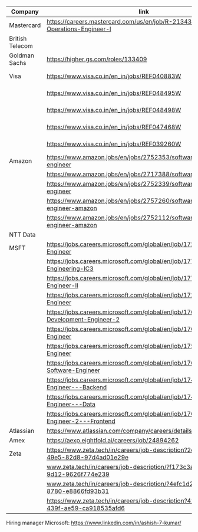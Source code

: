 
| Company         | link                                                                                     | Reference                    | Status    |
| --------------- | ---------------------------------------------------------------------------------------- | ---------------------------- | --------- |
| Mastercard      | https://careers.mastercard.com/us/en/job/R-213433/Enterprise-Operations-Engineer-I       | Rishabh                      |           |
| British Telecom |                                                                                          | Rishi Saraswat               |           |
| Goldman Sachs   | https://higher.gs.com/roles/133409                                                       | Rishabh                      |           |
| Visa            | https://www.visa.co.in/en_in/jobs/REF040883W                                             | Rishabh<br>Ayasharm@visa.com | sent mail |
|                 | https://www.visa.co.in/en_in/jobs/REF048495W                                             |                              | sent mail |
|                 | https://www.visa.co.in/en_in/jobs/REF048498W                                             |                              | sent mail |
|                 | https://www.visa.co.in/en_in/jobs/REF047468W                                             |                              | sent mail |
|                 | https://www.visa.co.in/en_in/jobs/REF039260W                                             |                              | sent mail |
| Amazon          | https://www.amazon.jobs/en/jobs/2752353/software-development-engineer                    | Rishabh                      |           |
|                 | https://www.amazon.jobs/en/jobs/2717388/software-dev-engineer                            |                              |           |
|                 | https://www.amazon.jobs/en/jobs/2752339/software-development-engineer                    |                              |           |
|                 | https://www.amazon.jobs/en/jobs/2757260/software-development-engineer-amazon             |                              |           |
|                 | https://www.amazon.jobs/en/jobs/2752112/software-development-engineer-amazon             |                              |           |
| NTT Data        |                                                                                          | Mukut                        |           |
| MSFT            | https://jobs.careers.microsoft.com/global/en/job/1727031/Software-Engineer               | Rishabh                      | Applied   |
|                 | https://jobs.careers.microsoft.com/global/en/job/1771867/Software-Engineering-IC3        |                              | Applied   |
|                 | https://jobs.careers.microsoft.com/global/en/job/1771841/Software-Engineer-II            |                              | Applied   |
|                 | https://jobs.careers.microsoft.com/global/en/job/1727031/Software-Engineer               |                              | Applied   |
|                 | https://jobs.careers.microsoft.com/global/en/job/1769278/Software-Development-Engineer-2 |                              | Applied   |
|                 | https://jobs.careers.microsoft.com/global/en/job/1767451/Software-Engineer               |                              | Applied   |
|                 | https://jobs.careers.microsoft.com/global/en/job/1754610/Software-Engineer               |                              |           |
|                 | https://jobs.careers.microsoft.com/global/en/job/1768982/Senior-Software-Engineer        |                              | Applied   |
|                 | https://jobs.careers.microsoft.com/global/en/job/1744674/Software-Engineer---Backend     |                              |           |
|                 | https://jobs.careers.microsoft.com/global/en/job/1744715/Software-Engineer---Data        |                              |           |
|                 | https://jobs.careers.microsoft.com/global/en/job/1766348/Software-Engineer-2---Frontend  |                              | Applied   |
| Atlassian       | https://www.atlassian.com/company/careers/details/11144                                  | Rishabh                      |           |
| Amex            | https://aexp.eightfold.ai/careers/job/24894262                                           | Rishabh                      |           |
| Zeta            | https://www.zeta.tech/in/careers/job-description?2e9dbd48-cefd-49e5-82d8-97d4ad01e29e    | Rishabh                      |           |
|                 | www.zeta.tech/in/careers/job-description/?f173c3aa-80c3-4c8c-9d12-9626f774e239           |                              |           |
|                 | www.zeta.tech/in/careers/job-description/?4efc1d29-c629-4e89-8780-e8866fd93b31           |                              |           |
|                 | https://www.zeta.tech/in/careers/job-description?41a151dd-457e-439f-ae59-ca918535afd6    |                              |           |


Hiring manager Microsoft: https://www.linkedin.com/in/ashish-7-kumar/
